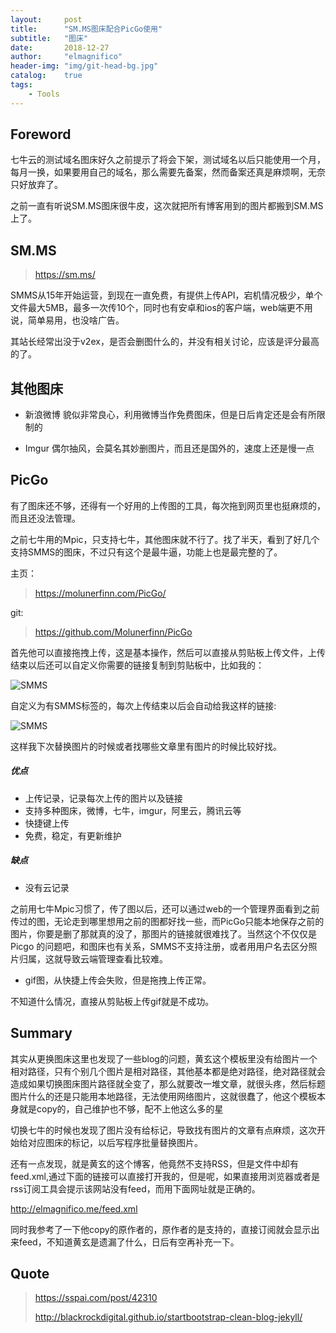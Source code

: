 ```yaml
---
layout:     post
title:      "SM.MS图床配合PicGo使用"
subtitle:   "图床"
date:       2018-12-27
author:     "elmagnifico"
header-img: "img/git-head-bg.jpg"
catalog:    true
tags:
    - Tools
---
```


## Foreword

七牛云的测试域名图床好久之前提示了将会下架，测试域名以后只能使用一个月，每月一换，如果要用自己的域名，那么需要先备案，然而备案还真是麻烦啊，无奈只好放弃了。

之前一直有听说SM.MS图床很牛皮，这次就把所有博客用到的图片都搬到SM.MS上了。

## SM.MS

> https://sm.ms/

SMMS从15年开始运营，到现在一直免费，有提供上传API，宕机情况极少，单个文件最大5MB，最多一次传10个，同时也有安卓和ios的客户端，web端更不用说，简单易用，也没啥广告。

其站长经常出没于v2ex，是否会删图什么的，并没有相关讨论，应该是评分最高的了。

## 其他图床

- 新浪微博 貌似非常良心，利用微博当作免费图床，但是日后肯定还是会有所限制的

- Imgur 偶尔抽风，会莫名其妙删图片，而且还是国外的，速度上还是慢一点

## PicGo

有了图床还不够，还得有一个好用的上传图的工具，每次拖到网页里也挺麻烦的，而且还没法管理。

之前七牛用的Mpic，只支持七牛，其他图床就不行了。找了半天，看到了好几个支持SMMS的图床，不过只有这个是最牛逼，功能上也是最完整的了。

主页：
> https://molunerfinn.com/PicGo/

git:
> https://github.com/Molunerfinn/PicGo

首先他可以直接拖拽上传，这是基本操作，然后可以直接从剪贴板上传文件，上传结束以后还可以自定义你需要的链接复制到剪贴板中，比如我的：

![SMMS](https://i.loli.net/2018/12/26/5c232d5d35f51.png)

自定义为有SMMS标签的，每次上传结束以后会自动给我这样的链接:

![SMMS](https://i.loli.net/2018/12/26/5c232db489965.png)

这样我下次替换图片的时候或者找哪些文章里有图片的时候比较好找。

##### 优点

- 上传记录，记录每次上传的图片以及链接
- 支持多种图床，微博，七牛，imgur，阿里云，腾讯云等
- 快捷键上传
- 免费，稳定，有更新维护

##### 缺点

- 没有云记录

之前用七牛Mpic习惯了，传了图以后，还可以通过web的一个管理界面看到之前传过的图，无论走到哪里想用之前的图都好找一些，而PicGo只能本地保存之前的图片，你要是删了那就真的没了，那图片的链接就很难找了。当然这个不仅仅是 Picgo 的问题吧，和图床也有关系，SMMS不支持注册，或者用用户名去区分照片归属，这就导致云端管理查看比较难。

- gif图，从快捷上传会失败，但是拖拽上传正常。

不知道什么情况，直接从剪贴板上传gif就是不成功。

## Summary

其实从更换图床这里也发现了一些blog的问题，黄玄这个模板里没有给图片一个相对路径，只有个别几个图片是相对路径，其他基本都是绝对路径，绝对路径就会造成如果切换图床图片路径就全变了，那么就要改一堆文章，就很头疼，然后标题图片什么的还是只能用本地路径，无法使用网络图片，这就很蠢了，他这个模板本身就是copy的，自己维护也不够，配不上他这么多的星

切换七牛的时候也发现了图片没有给标记，导致找有图片的文章有点麻烦，这次开始给对应图床的标记，以后写程序批量替换图片。

还有一点发现，就是黄玄的这个博客，他竟然不支持RSS，但是文件中却有feed.xml,通过下面的链接可以直接打开我的，但是呢，如果直接用浏览器或者是rss订阅工具会提示该网站没有feed，而用下面网址就是正确的。

http://elmagnifico.me/feed.xml

同时我参考了一下他copy的原作者的，原作者的是支持的，直接订阅就会显示出来feed，不知道黄玄是遗漏了什么，日后有空再补充一下。

## Quote

> https://sspai.com/post/42310
>
> http://blackrockdigital.github.io/startbootstrap-clean-blog-jekyll/
